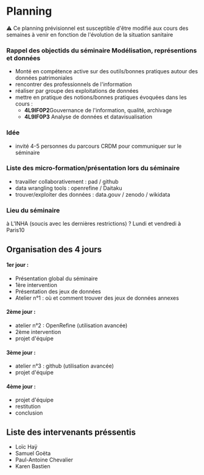 # Planning

:warning: Ce planning prévisionnel est susceptible d'être modifié aux cours des semaines à venir en fonction de l'évolution de la situation sanitaire

### Rappel des objectids du séminaire **Modélisation, représentions et données**

* Monté en compétence active sur des outils/bonnes pratiques autour des données patrimoniales
* rencontrer des professionnels de l'information
* réaliser par groupe des exploitations de données
* mettre en pratique des notions/bonnes pratiques évoquées dans les cours :
    * **4L9IF0P2**Gouvernance de l'information, qualité, archivage
    * **4L9IF0P3** Analyse de données et datavisualisation

### Idée
*  invité 4-5 personnes du parcours CRDM pour communiquer sur le séminaire

### Liste des micro-formation/présentation lors du séminaire

* travailler collaborativement : pad / github
* data wrangling tools : openrefine / Daitaku
* trouver/exploiter des données : data.gouv / zenodo / wikidata

### Lieu du séminaire 

à L'INHA (soucis avec les dernières restrictions) ?
Lundi et vendredi à Paris10

## Organisation des 4 jours

#### 1er jour :
* Présentation global du séminaire 
* 1ère intervention 
* Présentation des jeux de données
* Atelier n°1 : où et comment trouver des jeux de données annexes 

#### 2ème jour :
* atelier n°2 : OpenRefine (utilisation avancée)
* 2ème intervention 
* projet d'équipe

#### 3ème jour :
* atelier n°3 : github (utilisation avancée)
* projet d'équipe 

#### 4ème jour :
* projet d'équipe
* restitution
* conclusion

## Liste des intervenants préssentis 

* Loïc Haÿ
* Samuel Goëta
* Paul-Antoine Chevalier
* Karen Bastien
